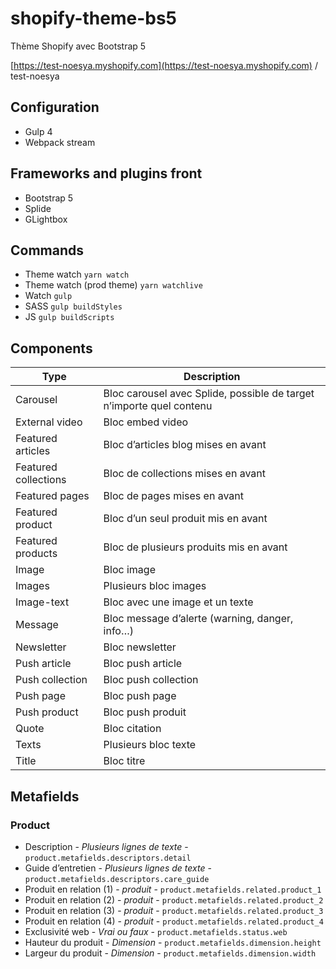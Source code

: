 # shopify-theme-bs5
Thème Shopify avec Bootstrap 5

[https://test-noesya.myshopify.com](https://test-noesya.myshopify.com) / test-noesya

## Configuration
* Gulp 4
* Webpack stream

## Frameworks and plugins front
* Bootstrap 5
* Splide
* GLightbox

## Commands
* Theme watch ```yarn watch```
* Theme watch (prod theme) ```yarn watchlive```
* Watch ```gulp```
* SASS ```gulp buildStyles```
* JS ```gulp buildScripts```

## Components

| Type | Description |
|---|-------|
| Carousel | Bloc carousel avec Splide, possible de target n’importe quel contenu |
| External video | Bloc embed video |
| Featured articles | Bloc d’articles blog mises en avant |
| Featured collections | Bloc de collections mises en avant |
| Featured pages | Bloc de pages mises en avant |
| Featured product | Bloc d’un seul produit mis en avant |
| Featured products | Bloc de plusieurs produits mis en avant |
| Image | Bloc image |
| Images | Plusieurs bloc images |
| Image-text | Bloc avec une image et un texte |
| Message | Bloc message d’alerte (warning, danger, info…) |
| Newsletter | Bloc newsletter |
| Push article | Bloc push article |
| Push collection | Bloc push collection |
| Push page | Bloc push page |
| Push product | Bloc push produit |
| Quote | Bloc citation |
| Texts | Plusieurs bloc texte |
| Title | Bloc titre |

## Metafields

### Product
* Description - *Plusieurs lignes de texte* - ```product.metafields.descriptors.detail```
* Guide d’entretien - *Plusieurs lignes de texte* - ```product.metafields.descriptors.care_guide```
* Produit en relation (1) - *produit* - ```product.metafields.related.product_1```
* Produit en relation (2) - *produit* - ```product.metafields.related.product_2```
* Produit en relation (3) - *produit* - ```product.metafields.related.product_3```
* Produit en relation (4) - *produit* - ```product.metafields.related.product_4```
* Exclusivité web - *Vrai ou faux* - ```product.metafields.status.web```
* Hauteur du produit - *Dimension* - ```product.metafields.dimension.height```
* Largeur du produit - *Dimension* - ```product.metafields.dimension.width```
